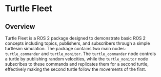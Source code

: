 # Turtle Fleet

## Overview
Turtle Fleet is a ROS 2 package designed to demonstrate basic ROS 2 concepts including topics, publishers, and subscribers through a simple turtlesim simulation. The package contains two main nodes: `turtle_commander` and `turtle_monitor`. The `turtle_commander` node controls a turtle by publishing random velocities, while the `turtle_monitor` node subscribes to these commands and replicates them for a second turtle, effectively making the second turtle follow the movements of the first.

